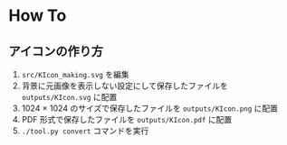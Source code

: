 # How To

## アイコンの作り方

1. `src/KIcon_making.svg` を編集
2. 背景に元画像を表示しない設定にして保存したファイルを `outputs/KIcon.svg` に配置
3. 1024 × 1024 のサイズで保存したファイルを `outputs/KIcon.png` に配置
4. PDF 形式で保存したファイルを `outputs/KIcon.pdf` に配置
5. `./tool.py convert` コマンドを実行
